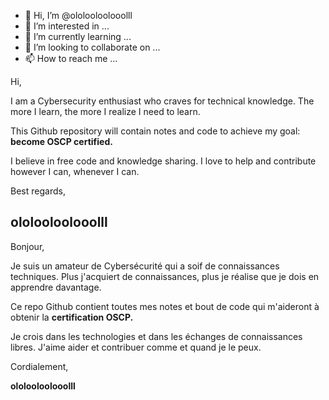 - 👋 Hi, I’m @ololooloolooolll
- 👀 I’m interested in ...
- 🌱 I’m currently learning ...
- 💞️ I’m looking to collaborate on ...
- 📫 How to reach me ...

<!---
ololooloolooolll/ololooloolooolll is a ✨ special ✨ repository because its `README.md` (this file) appears on your GitHub profile.
You can click the Preview link to take a look at your changes.
--->

Hi,

I am a Cybersecurity enthusiast who craves for technical knowledge. The more I learn, the more I realize I need to learn. 

This Github repository will contain notes and code to achieve my goal: **become OSCP certified.**

I believe in free code and knowledge sharing. I love to help and contribute however I can, whenever I can.

Best regards,

**ololooloolooolll**
---

Bonjour,

Je suis un amateur de Cybersécurité qui a soif de connaissances techniques. Plus j'acquiert de connaissances, plus je réalise que je dois en apprendre davantage.

Ce repo Github contient toutes mes notes et bout de code qui m'aideront à obtenir la **certification OSCP.**

Je crois dans les technologies et dans les échanges de connaissances libres. J'aime aider et contribuer comme et quand je le peux.

Cordialement,

**ololooloolooolll**
